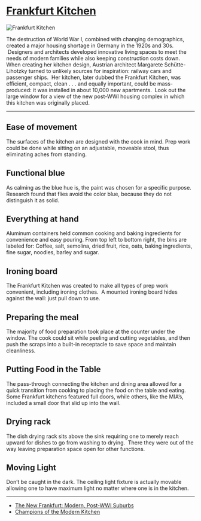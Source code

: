 # [Frankfurt Kitchen](http://artsmia.github.io/griot/#/o/95937)
![Frankfurt Kitchen](http://api.artsmia.org/images/95937/large.jpg)

The destruction of World War I, combined with changing demographics, created a major housing shortage in Germany in the 1920s and 30s.  Designers and architects developed innovative living spaces to meet the needs of modern families while also keeping construction costs down. When creating her kitchen design, Austrian architect Margarete Schütte-Lihotzky turned to unlikely sources for inspiration: railway cars and passenger ships.  Her kitchen, later dubbed the Frankfurt Kitchen, was efficient, compact, clean . . . and equally important, could be mass-produced: it was installed in about 10,000 new apartments.  Look out the large window for a view of the new post-WWI housing complex in which this kitchen was originally placed. 

---

## Ease of movement

The surfaces of the kitchen are designed with the cook in mind. Prep work could be done while sitting on an adjustable, moveable stool, thus eliminating aches from standing.

## Functional blue

As calming as the blue hue is, the paint was chosen for a specific purpose. Research found that flies avoid the color blue, because they do not distinguish it as solid.

## Everything at hand

Aluminum containers held common cooking and baking ingredients for convenience and easy pouring. From top left to bottom right, the bins are labeled for: Coffee, salt, semolina, dried fruit, rice, oats, baking ingredients, fine sugar, noodles, barley and sugar.

## Ironing board

The Frankfurt Kitchen was created to make all types of prep work convenient, including ironing clothes.  A mounted ironing board hides against the wall: just pull down to use.

## Preparing the meal

The majority of food preparation took place at the counter under the window. The cook could sit while peeling and cutting vegetables, and then push the scraps into a built-in receptacle to save space and maintain cleanliness.

## Putting Food in the Table

The pass-through connecting the kitchen and dining area allowed for a quick transition from cooking to placing the food on the table and eating. Some Frankfurt kitchens featured full doors, while others, like the MIA’s, included a small door that slid up into the wall.

## Drying rack

The dish drying rack sits above the sink requiring one to merely reach upward for dishes to go from washing to drying.  There they were out of the way leaving preparation space open for other functions.

## Moving Light

Don’t be caught in the dark. The ceiling light fixture is actually movable allowing one to have maximum light no matter where one is in the kitchen.

---

* [The New Frankfurt: Modern, Post-WWI Suburbs](../stories/the-new-frankfurt-modern-post-wwi-suburbs.md)
* [Champions of the Modern Kitchen](../stories/champions-of-the-modern-kitchen.md)
